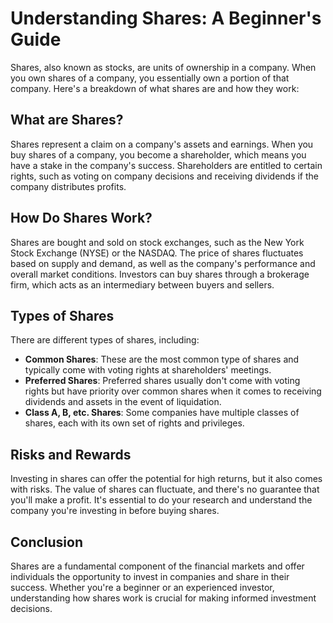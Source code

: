 # Understanding Shares: A Beginner's Guide

Shares, also known as stocks, are units of ownership in a company. When you own shares of a company, you essentially own a portion of that company. Here's a breakdown of what shares are and how they work:

## What are Shares?

Shares represent a claim on a company's assets and earnings. When you buy shares of a company, you become a shareholder, which means you have a stake in the company's success. Shareholders are entitled to certain rights, such as voting on company decisions and receiving dividends if the company distributes profits.

## How Do Shares Work?

Shares are bought and sold on stock exchanges, such as the New York Stock Exchange (NYSE) or the NASDAQ. The price of shares fluctuates based on supply and demand, as well as the company's performance and overall market conditions. Investors can buy shares through a brokerage firm, which acts as an intermediary between buyers and sellers.

## Types of Shares

There are different types of shares, including:

- **Common Shares**: These are the most common type of shares and typically come with voting rights at shareholders' meetings.
- **Preferred Shares**: Preferred shares usually don't come with voting rights but have priority over common shares when it comes to receiving dividends and assets in the event of liquidation.
- **Class A, B, etc. Shares**: Some companies have multiple classes of shares, each with its own set of rights and privileges.

## Risks and Rewards

Investing in shares can offer the potential for high returns, but it also comes with risks. The value of shares can fluctuate, and there's no guarantee that you'll make a profit. It's essential to do your research and understand the company you're investing in before buying shares.

## Conclusion

Shares are a fundamental component of the financial markets and offer individuals the opportunity to invest in companies and share in their success. Whether you're a beginner or an experienced investor, understanding how shares work is crucial for making informed investment decisions.
